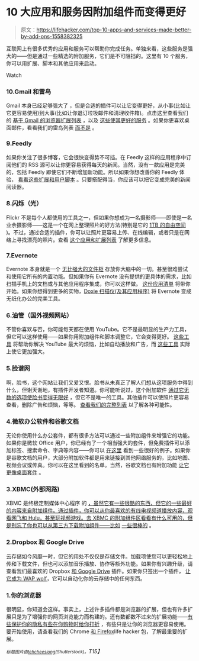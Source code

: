 # 10 大应用和服务因附加组件而变得更好

> 原文：<https://lifehacker.com/top-10-apps-and-services-made-better-by-add-ons-1558382325>

互联网上有很多优秀的应用和服务可以帮助你完成任务。单独来看，这些服务是强大的——但是通过一些精选的附加服务，它们是不可阻挡的。这里有 10 个服务，你可以用扩展、脚本和其他应用来启动。

Watch

### 10.Gmail 和雷鸟

Gmail 本身已经足够强大了 ，但是合适的插件可以让它变得更好，从小事(比如让它更容易使用)到大事(比如让你退订垃圾邮件和清理收件箱)。点击这里查看我们的 [基于 Gmail 的浏览器扩展列表](http://lifehacker.com/master-the-new-gmail-with-these-tips-shortcuts-and-ad-5861810) ，以及 [这些使其更好的服务](http://lifehacker.com/clean-up-your-messy-gmail-with-these-extensions-and-ser-5976045) 。如果你更喜欢桌面邮件，看看我们的雷鸟列表 [而不是](http://lifehacker.com/the-best-plugins-to-supercharge-thunderbird-807352970) 。

### 9.Feedly

如果你关注了很多博客，它会很快变得势不可挡。在 Feedly 这样的应用程序中订阅他们的 RSS 源可以让你更容易获得每天的新闻。当然，没有一款应用是完美的，包括 Feedly 即使它们不断增加新功能。所以如果你想改善你的 Feedly 体验， [看看这些扩展和用户脚本](http://lifehacker.com/the-best-extensions-and-user-scripts-to-power-up-feedly-1436711490) 。只要搭配得当，你应该可以把它变成完美的新闻阅读器。

### 8.闪烁（光）

Flickr 不是每个人都使用的工具之一，但如果你想成为一名摄影师——即使是一名业余摄影师——这是一个在网上整理照片的好方法(特别是它的 [1TB 的自由空间](http://lifehacker.com/flickr-offers-1tb-of-free-space-for-your-photos-50-ye-508972406) )。不过，通过合适的插件，你可以让照片更容易上传、在线编辑，或者只是在网络上寻找漂亮的照片。查看 [这个应用和扩展列表](http://lifehacker.com/the-best-tools-and-apps-to-make-the-most-of-flickr-1557281790) 了解更多信息。

### 7.Evernote

Evernote 本身就是一个 [无比强大的文件柜](http://lifehacker.com/ive-been-using-evernote-all-wrong-heres-why-its-actual-5989980) 存放你大脑中的一切。甚至很难尝试和使用它所有的内置功能。但如果你有 Evernote 没有提供的更具体的需求，比如扫描手机上的文档或与其他应用程序集成，你可以这样做。 [这份应用清单](http://lifehacker.com/the-best-evernote-apps-for-organizing-even-more-of-your-1549049179) 将带你开始。如果你想得到更多的实物，[Doxie 扫描仪(及其应用程序)](http://lifehacker.com/how-i-went-completely-paperless-in-two-days-5973033) 将 Evernote 变成无纸化办公的完美工具。

### 6.油管（国外视频网站）

不管你喜欢与否，你可能每天都在使用 YouTube。它不是最明显的生产力工具，但它可以这样使用——如果你用附加组件和脚本调整它，它会变得更好。 [这些工具](http://lifehacker.com/how-to-fix-all-of-your-biggest-youtube-annoyances-hide-5906775) 将帮助你解决 YouTube 最大的烦恼，比如自动播放和广告，而 [这些工具](http://lifehacker.com/the-best-extensions-and-add-ons-to-beef-up-youtube-1488489306) 实际上使它更加强大。

### 5.脸谱网

啊，脸书，这个网站让我们又爱又恨。脸书从未真正了解人们想从这项服务中得到什么，但谢天谢地，有插件开发者知道。你可能听说过，这个附加软件 [通过它无数的选项使脸书变得无限好](http://lifehacker.com/how-to-make-facebook-infinitely-better-with-one-browser-5892826) ，但它不是唯一的工具。其他插件可以使照片更容易查看，删除广告和烦恼，等等。 [查看我们的完整列表](http://lifehacker.com/six-downloads-and-extensions-to-make-facebook-even-bett-1543639466) 以了解各种可能性。

### 4.微软办公软件和谷歌文档

无论你使用什么办公套件，都有很多方法可以通过一些附加组件来增强它的功能。如果你是微软 Office 用户，你已经有了一个相当强大的套件，但免费插件可以添加标签、搜索命令、字典等内容——你可以 [在这里](http://lifehacker.com/seven-free-add-ins-and-apps-to-supercharge-microsoft-of-1188213368) 看到一些很好的例子。如果你是谷歌文档的用户，大部分附加软件都是用来链接到其他网络服务的，比如地图、视频会议或传真。你可以在这里看到的名单。当然，谷歌文档也有附加功能 [让它更像桌面套件](http://lifehacker.com/how-to-make-google-drive-work-like-a-desktop-suite-1557341520) 。

### 3.XBMC(外部网路)

XBMC 是终极定制媒体中心程序 的 [，虽然它有一些很酷的东西，但它的一些最好的内容来自附加组件。通过插件，你可以从你最喜欢的有线电视频道播放内容，观看网飞和 Hulu，甚至玩视频游戏。去 XBMC 的附加组件区看看有什么可用的，但是别忘了你也可以从第三方下载附加组件——比如](http://lifehacker.com/create-a-kickass-seamless-play-everything-media-cente-5900626) [一些很棒的](http://lifehacker.com/power-up-your-xbmc-installation-with-these-awesome-add-5768174) 。

### 2.Dropbox 和 Google Drive

云存储如今风靡一时，但它的用处不仅仅是存储文件。加载项使您可以更轻松地上传和下载文件，但也可以添加音乐播放、协作等额外功能。如果你有兴趣升级，请查看我们最喜欢的 Dropbox [和 Google Drive](http://lifehacker.com/8-extensions-that-make-google-drive-better-than-dropbox-498740515) 插件。如果你只签出一个插件， [让它成为 WAP wolf](http://lifehacker.com/how-to-supercharge-your-dropbox-or-google-drive-with-wa-5907706)，它可以自动化你的云存储中的任何东西。

### 1.你的浏览器

很明显，你知道会这样。事实上，上述许多插件都是浏览器的扩展，但也有许多扩展只是为了增强你的网页浏览能力而构建的。还有数都数不过来的扩展功能——[有些保护你的隐私](http://lifehacker.com/the-best-browser-extensions-that-protect-your-privacy-479408034)[有些在你购物时给你打折](http://lifehacker.com/how-to-automate-your-discounts-and-always-get-the-best-5978851) ，有些只是让你的浏览器更容易使用。要开始使用，请查看我们的 Chrome [和 Firefox](http://lifehacker.com/lifehacker-pack-for-firefox-2013-our-list-of-the-best-896766794)life hacker 包，了解最重要的扩展。

*<small>标题图片由</small>*[*<small>tehcheesiong</small>*](http://www.shutterstock.com/pic.mhtml?id=107546807&src=id)*<small>(Shutterstock)。</small>T15】*
